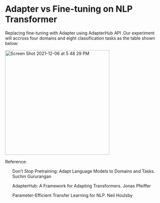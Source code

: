 # Adapter vs Fine-tuning on NLP Transformer
<p>Replacing fine-tuning with Adapter using AdapterHub API .Our experiment will accross four domains and eight classification tasks as the table shown below:</p>
<img width="342" alt="Screen Shot 2021-12-06 at 5 48 29 PM" src="https://user-images.githubusercontent.com/32077985/144969779-48eef733-d9e1-4be5-bc9c-62e0f4bde332.png">

<p>Reference:</p>
<ol>Don’t Stop Pretraining: Adapt Language Models to Domains and Tasks. Suchin Gururangan</ol>
<ol>AdapterHub: A Framework for Adapting Transformers. Jonas Pfeiffer</ol>
<ol>Parameter-Efficient Transfer Learning for NLP. Neil Houlsby</ol>
